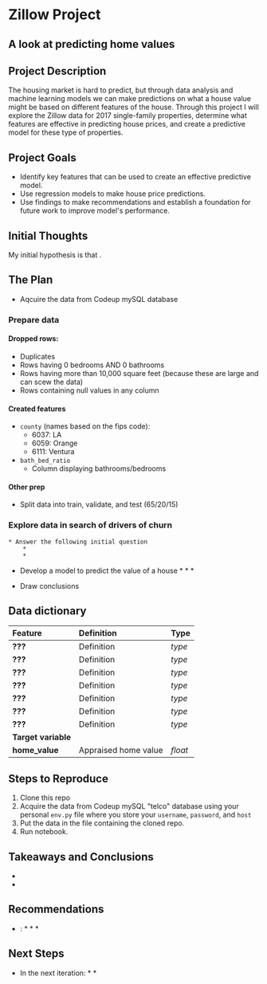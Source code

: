 # Zillow Project
## A look at predicting home values

## Project Description
The housing market is hard to predict, but through data analysis and machine learning models we can make predictions on what a house value might be based on different features of the house. Through this project I will explore the Zillow data for 2017 single-family properties, determine what features are effective in predicting house prices, and create a predictive model for these type of properties.

## Project Goals
* Identify key features that can be used to create an effective predictive model.
* Use regression models to make house price predictions.
* Use findings to make recommendations and establish a foundation for future work to improve model's performance.

## Initial Thoughts
My initial hypothesis is that .

## The Plan
* Aqcuire the data from Codeup mySQL database

### Prepare data
#### Dropped rows:
* Duplicates   
* Rows having 0 bedrooms AND 0 bathrooms 
* Rows having more than 10,000 square feet (because these are large and can scew the data)
* Rows containing null values in any column

#### Created features
* ```county``` (names based on the fips code):  
    - 6037: LA
    - 6059: Orange 
    - 6111: Ventura 
* ```bath_bed_ratio``` 
    - Column displaying bathrooms/bedrooms

#### Other prep
* Split data into train, validate, and test (65/20/15)

### Explore data in search of drivers of churn
    * Answer the following initial question
        * 
        * 

* Develop a model to predict the value of a house
    * 
    * 
    * 

* Draw conclusions

## Data dictionary
| Feature | Definition | Type |
|:--------|:-----------|:-------
|**???**| Definition| *type*|
|**???**| Definition| *type*|
|**???**| Definition| *type*|
|**???**| Definition| *type*|
|**???**| Definition| *type*|
|**???**| Definition| *type*|
|**???**| Definition| *type*|
|**Target variable**
|**home_value**| Appraised home value | *float* |


## Steps to Reproduce
1. Clone this repo
2. Acquire the data from Codeup mySQL "telco" database using your personal ```env.py``` file where you store your ```username```, ```password```, and ```host```
3. Put the data in the file containing the cloned repo.
4. Run notebook.

## Takeaways and Conclusions
* 
* 

## Recommendations
* :
    * 
    * 
    * 

## Next Steps
* In the next iteration:
    * 
    * 